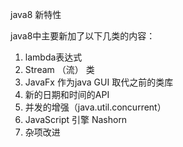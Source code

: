java8 新特性

java8中主要新加了以下几类的内容：
1. lambda表达式
2. Stream （流） 类
3. JavaFx 作为java GUI 取代之前的类库
4. 新的日期和时间的API
5. 并发的增强（java.util.concurrent）
6. JavaScript 引擎 Nashorn
7. 杂项改进